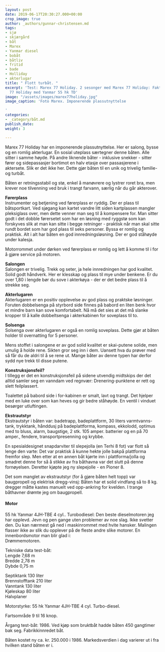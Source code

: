 ```yaml
---
layout: post
date: 2019-06-17T20:30:27.000+00:00
crop_image: true
author: _authors/gunnar-christensen.md
tags:
- sjø
- skjærgård
- båt
- Marex
- Yanmar diesel
- bobåt
- båtliv
- fritid
- bade
- Holliday
- akterlugar
title: " Flott turbåt. "
excerpt: 'Test: Marex 77 Holiday. 2 sesonger med Marex 77 Holiday: Fakta om Marex
  77 Holiday med Yanmar 55 hk TD'
image: "/assets/images/marex77holiday.jpg"
image_caption: 'Foto Marex. Imponerende plassutnyttelse

'
categories:
- _category/båt.md
publish_date: 
weight: 3

---
```

Marex 77 Holiday har en imponerende plassutnyttelse. Her er salong, bysse og en romlig akterlugar. En sosial uteplass særtegner denne båten. Alle sitter i samme høyde. På andre liknende båter - inklusive snekker - sitter fører og sidepassasjer bortimot en halv etasje over passasjerene i aktersete. Slik er det ikke her. Dette gjør båten til en unik og trivelig familie- og turbåt.

Båten er retningsstabil og stø, enkel å manøvrere og lystrer roret bra, men krever noe tilvenning ved bruk i trangt farvann, særlig når du går akterover.

**Førerplass**  
Instrumenter og betjening ved førerplass er ryddig. Der er plass til båtsportkart. Ved sjøgang kan kartet vandre litt siden kartplassen mangler pleksiglass over, men dette venner man seg til å kompensere for. Man sitter godt i det dobble førersetet som har en løsning med ryggstø som kan forskyves slik at man kan sitte i begge retninger - praktisk når man skal sitte rundt bordet som har god plass til seks personer. Byssa er romlig og praktisk. Alt i alt har båten en god innredningsløsning. Der er god ståhøyde under kalesja.

Motorrommet under dørken ved førerplass er romlig og lett å komme til i for å gjøre service på motoren.

**Salongen**  
Salongen er trivelig. Trekk og seter, ja hele innredningen har god kvalitet. Solid godt håndverk. Her er klesskap og plass til mye under benkene. Er du over 1,80 i lengde bør du sove i akterkøya - der er det bedre plass til å strekke seg.

**Akterlugaren**  
Akterlugaren er en positiv opplevelse av god plass og praktske løsninger. Foruten dobbelsenga på styrbord side finnes på babord en liten benk hvor et mindre barn kan sove komfortabelt. Nå må det sies at det må slanke kropper til å kalle dobbeltsenga i akterkabinen for soveplass til to.

**Solsenga**  
Solsenga over akterlugaren er også en romlig soveplass. Dette gjør at båten holder til overnatting for 5 personer.

Mens stoffet i salongene er av god solid kvalitet er skai-putene solide, men umulig å holde rene. Sikten gror seg inn i dem. Uansett hva du prøver med så får du de aldri til å se rene ut. Mange båter av denne typen har derfor sydd nye trekk til disse putene.

**Konstruksjonsfeil?**  
I tillegg er det en konstruksjonsfeil på sidene utvendig midtskips der det alltid samler seg en vanndam ved regnvær: Drenering-punktene er rett og slett feilplassert.

Toalettet på babord side i for-kabinen er smalt, lavt og trangt. Det hjelper med en luke over som kan heves og gir bedre ståhøyde. En ventil i vinduet besørger utluftingen.

**Ekstrautstyr**  
Ekstrautstyr i båten var: badetrapp, badeplattform, 30 liters varmtvanns-tank, trykktank, hånddusj på badeplattforma, kompass, ekkolodd, optimus med to bluss, alarm, baugstige, 2 stk. 105 amper. batterier og en på 70 amper., fendere, transportpresenning og krybbe.

En spesialdesignet snapdarviter til slepejolla (en Terhi 8 fot) var flott så lenge den varte: Det var praktisk å kunne hekte jolle bakpå plattforma fremfor slep. Men etter at en annen båt kjørte inn i plattforma/jolla og smadret denne for så å stikke av fra båthavna var det slutt på denne fornøyelsen. Deretter kjøpte jeg ny slepejolle - en Pioner 8.

Det som manglet av ekstrautstyr (for å gjøre båten helt topp) var baugpropell og elektrisk dregg-vinsj: Båten har et solid vindfang så to 8 kg. dregger måtte kastes manuelt ved opp-ankring for kvelden. I trange båthavner drømte jeg om baugpropell.

#### Motor

55 hk Yanmar 4JH-TBE 4 cyl.. Turobodiesel: Den beste dieselmotoren jeg har opplevd. Jevn og pen gange uten problemer av noe slag. Ikke svetter den. Du kan nærmest gå ned i maskinrommet med hvite hansker. Malingen flasser ikke av slik du opplever på de fleste andre slike motorer. En innenbordsmotor man blir glad i:  
Drømmemotoren.

Tekniske data test-båt:  
Lengde 7,68 m  
Bredde 2,78 m  
Dybde 0,75 m

Septiktank 130 liter  
Brennstofftank 210 liter  
Vanntank 130 liter  
Kjøleskap 80 liter  
Halvplaner

Motorstyrke: 55 hk Yanmar 4JH-TBE 4 cyl. Turbo-diesel.

Fartsområde 9 til 16 knop.

Årgang test-båt: 1986. Ved kjøp som bruktbåt hadde båten 450 gangtimer bak seg. Fabrikkinnredet båt.

Båten kostet ny ca. kr. 250.000 i 1986. Markedsverdien i dag varierer ut i fra hvilken stand båten er i.